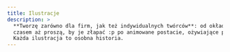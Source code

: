```yaml
---
title: Ilustracje
description: >
  **Tworzę zarówno dla firm, jak też indywidualnych twórców**: od okładek, które
  czasem aż proszą, by je złapać :p po animowane postacie, ożywiające projekt.
  Każda ilustracja to osobna historia.
---
```


